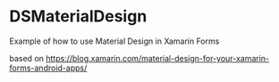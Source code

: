 # DSMaterialDesign
Example of how to use Material Design in Xamarin Forms

based on https://blog.xamarin.com/material-design-for-your-xamarin-forms-android-apps/
